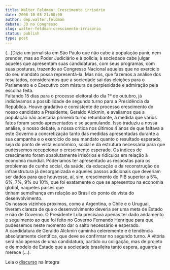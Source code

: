 ```yaml
---
title: Walter Feldman: Crescimento irrisório
date: 2006-10-03 21:00:00
author: dep.walter.feldman
debate: JD no Congresso
slug: walter-feldman-crescimento-irrisorio
status: publish 
type: post
---
```


  
(...)Dizia um jornalista em São Paulo que não cabe à população punir, nem prender, mas ao Poder Judiciário e à polícia; à sociedade cabe julgar aqueles que apresentam suas candidaturas, com seus programas, com suas posturas, trazendo ao Congresso Nacional aqueles que no exercício do seu mandato possa representá-la. Mas nós, que fazemos a análise dos resultados, consideramos que a sociedade sai das eleições para o Parlamento e o Executivo com mistura de perplexidade e admiração pela escolha feita.  
Faltando 15 dias para o processo eleitoral do dia 1º de outubro, já  
indicávamos a possibilidade de segundo turno para a Presidência da República. Houve gradativo e consistente de processo crescimento do nosso candidato a Presidente, Geraldo Alckmin, e avaliamos que a população não aceitaria primeiro turno retumbante, à medida que vários fatos foram sendo apresentados e se acumulando. Isso traduziu a nossa análise, o nosso debate, a nossa crítica nos últimos 4 anos de que faltava a este Governo a concretização tanto das medidas apresentadas durante a sua campanha e o exercício do seu mandato quanto o resultado esperado, seja do ponto de vista econômico, social e da estrutura necessária para que pudéssemos recepcionar o crescimento esperado. Os índices de crescimento foram absolutamente irrisórios e ridículos em relação à economia mundial. Poderíamos ter apresentado as respostas para os problemas de cunho social, da saúde, da educação e da reconstrução de infraestrutura já desorganizada e aqueles passos adicionais que deveriam ser dados para que houvesse, aí, sim, crescimento do PIB superior a 5%, 6%, 7%, 9% ou 10%, que foi exatamente o que se apresentou na economia global, naqueles países que  
tinham semelhança em relação ao Brasil do ponto de vista do desenvolvimento.  
Os nossos vizinhos próximos, como a Argentina, o Chile e o Uruguai, tiveram clareza de que o desenvolvimento deveria ser uma meta de Estado e não de Governo. O Presidente Lula precisava apenas ter dado andamento e seguimento ao que foi feito no Governo Fernando Henrique para que pudéssemos neste momento dar o salto necessário e esperado.  
A candidatura de Geraldo Alckmin caminha celeremente e é tendência  
absolutamente científica, que deve se confirmar no segundo turno. A vitória será não apenas de uma candidatura, partido ou coligação, mas de projeto e de modelo de Estado que a sociedade brasileira tanto espera, aguarda e merece (...).  



Leia o [discurso](http://www.camara.gov.br/internet/plenario/notas/ordinari/v031006.pdf) na íntegra


